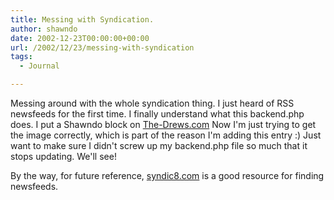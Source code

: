 ```yaml
---
title: Messing with Syndication.
author: shawndo
date: 2002-12-23T00:00:00+00:00
url: /2002/12/23/messing-with-syndication
tags:
  - Journal

---
```

Messing around with the whole syndication thing. I just heard of RSS newsfeeds for the first time. I finally understand what this backend.php does. I put a Shawndo block on [The-Drews.com][1] Now I'm just trying to get the image correctly, which is part of the reason I'm adding this entry :) Just want to make sure I didn't screw up my backend.php file so much that it stops updating. We'll see!  
  
By the way, for future reference, [syndic8.com][2] is a good resource for finding newsfeeds.

 [1]: http://www.the-drews.com
 [2]: http://www.syndic8.com